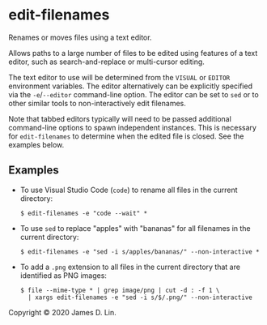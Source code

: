 # edit-filenames

Renames or moves files using a text editor.

Allows paths to a large number of files to be edited using features of a text
editor, such as search-and-replace or multi-cursor editing.

The text editor to use will be determined from the `VISUAL` or `EDITOR`
environment variables.  The editor alternatively can be explicitly specified via
the `-e`/`--editor` command-line option.  The editor can be set to `sed` or to
other similar tools to non-interactively edit filenames.

Note that tabbed editors typically will need to be passed additional
command-line options to spawn independent instances.  This is necessary for
`edit-filenames` to determine when the edited file is closed.  See the examples
below.

## Examples

* To use Visual Studio Code (`code`) to rename all files in the current
  directory:

    ```shell
    $ edit-filenames -e "code --wait" *
    ```

* To use `sed` to replace "apples" with "bananas" for all filenames in the
  current directory:

    ```shell
    $ edit-filenames -e "sed -i s/apples/bananas/" --non-interactive *
    ```

* To add a `.png` extension to all files in the current directory that are
  identified as PNG images:

    ```shell
    $ file --mime-type * | grep image/png | cut -d : -f 1 \
      | xargs edit-filenames -e "sed -i s/$/.png/" --non-interactive
    ```

Copyright © 2020 James D. Lin.
